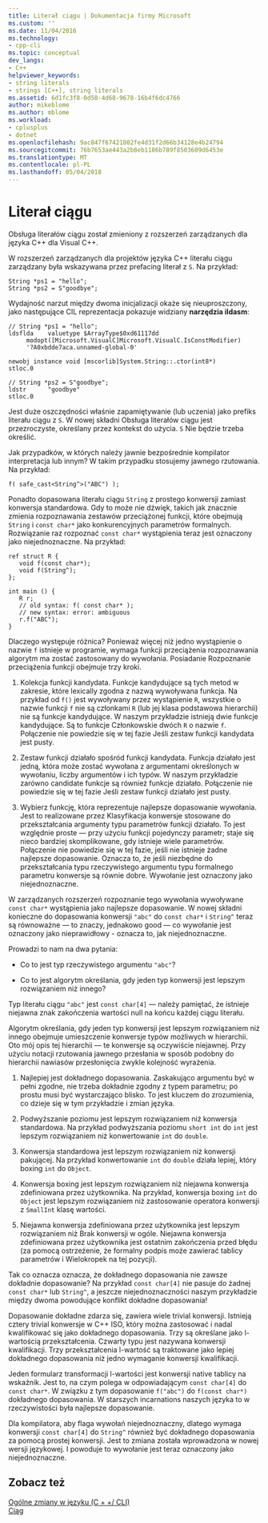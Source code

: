 ```yaml
---
title: Literał ciągu | Dokumentacja firmy Microsoft
ms.custom: ''
ms.date: 11/04/2016
ms.technology:
- cpp-cli
ms.topic: conceptual
dev_langs:
- C++
helpviewer_keywords:
- string literals
- strings [C++], string literals
ms.assetid: 6d1fc3f8-0d58-4d68-9678-16b4f6dc4766
author: mikeblome
ms.author: mblome
ms.workload:
- cplusplus
- dotnet
ms.openlocfilehash: 9ac847f67421802fe4d31f2d66b34128e4b24794
ms.sourcegitcommit: 76b7653ae443a2b8eb1186b789f8503609d6453e
ms.translationtype: MT
ms.contentlocale: pl-PL
ms.lasthandoff: 05/04/2018
---
```

# <a name="string-literal"></a>Literał ciągu
Obsługa literałów ciągu został zmieniony z rozszerzeń zarządzanych dla języka C++ dla Visual C++.  
  
 W rozszerzeń zarządzanych dla projektów języka C++ literału ciągu zarządzany była wskazywana przez prefacing literał z `S`. Na przykład:  
  
```  
String *ps1 = "hello";  
String *ps2 = S"goodbye";  
```  
  
 Wydajność narzut między dwoma inicjalizacji okaże się nieuproszczony, jako następujące CIL reprezentacja pokazuje widziany **narzędzia ildasm**:  
  
```  
// String *ps1 = "hello";  
ldsflda    valuetype $ArrayType$0xd61117dd  
     modopt([Microsoft.VisualC]Microsoft.VisualC.IsConstModifier)   
     '?A0xbdde7aca.unnamed-global-0'  
  
newobj instance void [mscorlib]System.String::.ctor(int8*)  
stloc.0  
  
// String *ps2 = S"goodbye";  
ldstr      "goodbye"  
stloc.0  
```  
  
 Jest duże oszczędności właśnie zapamiętywanie (lub uczenia) jako prefiks literału ciągu z `S`. W nowej składni Obsługa literałów ciągu jest przezroczyste, określany przez kontekst do użycia. `S` Nie będzie trzeba określić.  
  
 Jak przypadków, w których należy jawnie bezpośrednie kompilator interpretacja lub innym? W takim przypadku stosujemy jawnego rzutowania. Na przykład:  
  
```  
f( safe_cast<String^>("ABC") );  
```  
  
 Ponadto dopasowana literału ciągu `String` z prostego konwersji zamiast konwersja standardowa. Gdy to może nie dźwięk, takich jak znacznie zmienia rozpoznawania zestawów przeciążonej funkcji, które obejmują `String` i `const char*` jako konkurencyjnych parametrów formalnych. Rozwiązanie raz rozpoznać `const char*` wystąpienia teraz jest oznaczony jako niejednoznaczne. Na przykład:  
  
```  
ref struct R {  
   void f(const char*);  
   void f(String^);  
};  
  
int main () {  
   R r;  
   // old syntax: f( const char* );  
   // new syntax: error: ambiguous  
   r.f("ABC");   
}  
```  
  
 Dlaczego występuje różnica? Ponieważ więcej niż jedno wystąpienie o nazwie `f` istnieje w programie, wymaga funkcji przeciążenia rozpoznawania algorytm ma zostać zastosowany do wywołania. Posiadanie Rozpoznanie przeciążenia funkcji obejmuje trzy kroki.  
  
1.  Kolekcja funkcji kandydata. Funkcje kandydujące są tych metod w zakresie, które lexically zgodna z nazwą wywoływana funkcja. Na przykład od `f()` jest wywoływany przez wystąpienie `R`, wszystkie o nazwie funkcji `f` nie są członkami `R` (lub jej klasa podstawowa hierarchii) nie są funkcje kandydujące. W naszym przykładzie istnieją dwie funkcje kandydujące. Są to funkcje Członkowskie dwóch `R` o nazwie `f`. Połączenie nie powiedzie się w tej fazie Jeśli zestaw funkcji kandydata jest pusty.  
  
2.  Zestaw funkcji działało spośród funkcji kandydata. Funkcja działało jest jedną, która może zostać wywołana z argumentami określonych w wywołaniu, liczby argumentów i ich typów. W naszym przykładzie zarówno candidate funkcje są również funkcje działało. Połączenie nie powiedzie się w tej fazie Jeśli zestaw funkcji działało jest pusty.  
  
3.  Wybierz funkcję, która reprezentuje najlepsze dopasowanie wywołania. Jest to realizowane przez Klasyfikacja konwersje stosowane do przekształcania argumenty typu parametrów funkcji działało. To jest względnie proste — przy użyciu funkcji pojedynczy parametr; staje się nieco bardziej skomplikowane, gdy istnieje wiele parametrów. Połączenie nie powiedzie się w tej fazie, jeśli nie istnieje żadne najlepsze dopasowanie. Oznacza to, że jeśli niezbędne do przekształcania typu rzeczywistego argumentu typu formalnego parametru konwersje są równie dobre. Wywołanie jest oznaczony jako niejednoznaczne.  
  
 W zarządzanych rozszerzeń rozpoznanie tego wywołania wywoływane `const char*` wystąpienia jako najlepsze dopasowanie. W nowej składni konieczne do dopasowania konwersji `"abc"` do `const char*` i `String^` teraz są równoważne — to znaczy, jednakowo good — co wywołanie jest oznaczony jako nieprawidłowy - oznacza to, jak niejednoznaczne.  
  
 Prowadzi to nam na dwa pytania:  
  
-   Co to jest typ rzeczywistego argumentu `"abc"`?  
  
-   Co to jest algorytm określania, gdy jeden typ konwersji jest lepszym rozwiązaniem niż innego?  
  
 Typ literału ciągu `"abc"` jest `const char[4]` — należy pamiętać, że istnieje niejawna znak zakończenia wartości null na końcu każdej ciągu literału.  
  
 Algorytm określania, gdy jeden typ konwersji jest lepszym rozwiązaniem niż innego obejmuje umieszczenie konwersje typów możliwych w hierarchii. Oto mój opis tej hierarchii — te konwersje są oczywiście niejawnej. Przy użyciu notacji rzutowania jawnego przesłania w sposób podobny do hierarchii nawiasów przesłonięcia zwykle kolejność wyrażenia.  
  
1.  Najlepiej jest dokładnego dopasowania. Zaskakująco argumentu być w pełni zgodne, nie trzeba dokładnie zgodny z typem parametru; po prostu musi być wystarczająco blisko. To jest kluczem do zrozumienia, co dzieje się w tym przykładzie i zmian języka.  
  
2.  Podwyższanie poziomu jest lepszym rozwiązaniem niż konwersja standardowa. Na przykład podwyższania poziomu `short int` do `int` jest lepszym rozwiązaniem niż konwertowanie `int` do `double`.  
  
3.  Konwersja standardowa jest lepszym rozwiązaniem niż konwersji pakującej. Na przykład konwertowanie `int` do `double` działa lepiej, który boxing `int` do `Object`.  
  
4.  Konwersja boxing jest lepszym rozwiązaniem niż niejawna konwersja zdefiniowana przez użytkownika. Na przykład, konwersja boxing `int` do `Object` jest lepszym rozwiązaniem niż zastosowanie operatora konwersji z `SmallInt` klasę wartości.  
  
5.  Niejawna konwersja zdefiniowana przez użytkownika jest lepszym rozwiązaniem niż Brak konwersji w ogóle. Niejawna konwersja zdefiniowana przez użytkownika jest ostatnim zakończenia przed błędu (za pomocą ostrzeżenie, że formalny podpis może zawierać tablicy parametrów i Wielokropek na tej pozycji).  
  
 Tak co oznacza oznacza, że dokładnego dopasowania nie zawsze dokładnie dopasowanie? Na przykład `const char[4]` nie pasuje do żadnej `const char*` lub `String^`, a jeszcze niejednoznaczności naszym przykładzie między dwoma powodujące konflikt dokładne dopasowania!  
  
 Dopasowanie dokładne zdarza się, zawiera wiele trivial konwersji. Istnieją cztery trivial konwersje w C++ ISO, który można zastosować i nadal kwalifikować się jako dokładnego dopasowania. Trzy są określane jako l-wartością przekształcenia. Czwarty typu jest nazywana konwersji kwalifikacji. Trzy przekształcenia l-wartość są traktowane jako lepiej dokładnego dopasowania niż jedno wymaganie konwersji kwalifikacji.  
  
 Jeden formularz transformacji l-wartości jest konwersji native tablicy na wskaźnik. Jest to, na czym polega w odpowiadającym `const char[4]` do `const char*`. W związku z tym dopasowanie `f("abc")` do `f(const char*)` dokładnego dopasowania. W starszych incarnations naszych języka to w rzeczywistości była najlepsze dopasowanie.  
  
 Dla kompilatora, aby flaga wywołań niejednoznaczny, dlatego wymaga konwersji `const char[4]` do `String^` również być dokładnego dopasowania za pomocą prostej konwersji. Jest to zmiana została wprowadzona w nowej wersji językowej. I powoduje to wywołanie jest teraz oznaczony jako niejednoznaczne.  
  
## <a name="see-also"></a>Zobacz też  
 [Ogólne zmiany w języku (C + +/ CLI)](../dotnet/general-language-changes-cpp-cli.md)   
 [Ciąg](../windows/string-cpp-component-extensions.md)